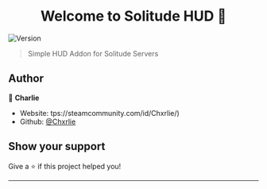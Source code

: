 <h1 align="center">Welcome to Solitude HUD 👋</h1>
<p>
  <img alt="Version" src="https://img.shields.io/badge/version-0.1-blue.svg?cacheSeconds=2592000" />
</p>

> Simple HUD Addon for Solitude Servers

## Author

👤 **Charlie**

* Website: tps://steamcommunity.com/id/Chxrlie/)
* Github: [@Chxrlie](https://github.com/Chxrlie)

## Show your support

Give a ⭐️ if this project helped you!

***